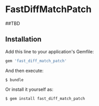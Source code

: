 # FastDiffMatchPatch

##TBD

## Installation

Add this line to your application's Gemfile:

```ruby
gem 'fast_diff_match_patch'
```

And then execute:

    $ bundle

Or install it yourself as:

    $ gem install fast_diff_match_patch
